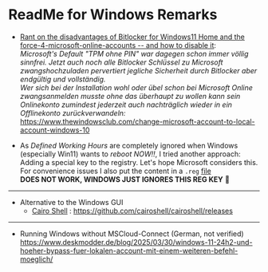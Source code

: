 # ReadMe for Windows Remarks

- [Rant on the disadvantages of Bitlocker for Windows11 Home and the force-4-microsoft-online-accounts -- and how to disable it](https://www.heise.de/forum/heise-online/Kommentare/Nicht-verhandelbar-Microsoft-beharrt-auf-TPM-2-0-Pflicht-fuer-Windows-11/Re-Man-braucht-kein-TPM-fuer-BitLocker/posting-44689311/show/):<br>
  *Microsoft's Default "TPM ohne PIN" war dagegen schon immer völlig sinnfrei. Jetzt auch noch alle Bitlocker Schlüssel zu Microsoft zwangshochzuladen pervertiert jegliche Sicherheit durch Bitlocker aber endgültig und vollständig.*<br>
  *Wer sich bei der Installation wohl oder übel schon bei Microsoft Online zwangsanmelden musste ohne das überhaupt zu wollen kann sein Onlinekonto zumindest jederzeit auch nachträglich wieder in ein Offlinekonto zurückverwandeln:*<br>
   https://www.thewindowsclub.com/change-microsoft-account-to-local-account-windows-10

- As *Defined Working Hours* are completely ignored when Windows (especially Win11) wants to *reboot NOW!!*, I tried another approach: Adding a special key to the registry. Let's hope Microsoft considers this.<br>
  For convenience issues I also put the content in a `.reg` [file](./files/DisableAutoReboot.reg)<br>
  **DOES NOT WORK, WINDOWS JUST IGNORES THIS REG KEY** 🤮
---

- Alternative to the Windows GUI
  - [Cairo Shell](https://cairoshell.com/) : https://github.com/cairoshell/cairoshell/releases

---
- Running Windows without MSCloud-Connect (German, not verified)<br>
  https://www.deskmodder.de/blog/2025/03/30/windows-11-24h2-und-hoeher-bypass-fuer-lokalen-account-mit-einem-weiteren-befehl-moeglich/
